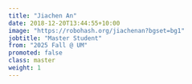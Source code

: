 ```yaml
---
title: "Jiachen An"
date: 2018-12-20T13:44:55+10:00
image: "https://robohash.org/jiachenan?bgset=bg1"
jobtitle: "Master Student"
from: "2025 Fall @ UM"
promoted: false
class: master
weight: 1
---
```

